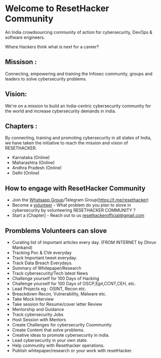 # Welcome to ResetHacker Community 
An India crowdsourcing community of action for cybersecurity, DevOps & software engineers.



Where Hackers think what is next for a career?

## Missison : 
Connecting, empowering and training the Infosec community, groups and leaders to solve cybersecurity problems.

## Vision: 
We're on a mission to build an India-centric cybersecurity community for the world and increase cybersecurity demands in india.

## Chapters :
By connecting, training and promoting cybersecurity in all states of India, we have taken the initiative to reach the mission and vision of RESETHACKER.

- Karnataka (Online)
- Maharashtra (Online)
- Andhra Pradesh (Online)
- Delhi (Online)

## How to engage with ResetHacker Community
  
  - Join the [Whatsapp Group](https://chat.whatsapp.com/GxrkwIWwC6GKhYlsJVTU9t)/Telegram Group(https://t.me/resethacker)
  - Become a [volunteer]() - What problem do you plan to slove in cybersecurity by volunteering RESETHACKER COMMUNITY ?
  - Start a [Chapter] - Reach out to us resethackerofficial@gmail.com

## Promblems Volunteers can slove

- Curating list of important articles every day. (FROM INTERNET by Dhruv Mankand)
- Tracking Poc & CVe everyday
- Track Important tweet everyday.
- Track Data Breach Everydays.
- Summary of Whitepaper/Research
- Track cybersecurity/Tech latest News
- Challenge yourself for 100 Days of Hacking
- Challenge yourself for 100 Days of OSCP,Ejpt,CCNT,CEH, etc.
- Lead Projects eg : OSINT, Recon etc.
- Breackdown Recon, Vulnerability, Malware etc.
- Take Mock Interview
- Take session for Resume/cover letter Review 
- Mentorship and Guidance  
- Track cybersecurity Jobs
- Host Session with Mentors
- Create Challenges for cybersecurity Coommunity.
- Create Content that solve problems.
- Creative ideas to promote cybersecurity in india.
- Lead cybersecurity in your own state.
- Help community with Resethacker operations. 
- Publish whitepaper/research or your work with resetHacker.
